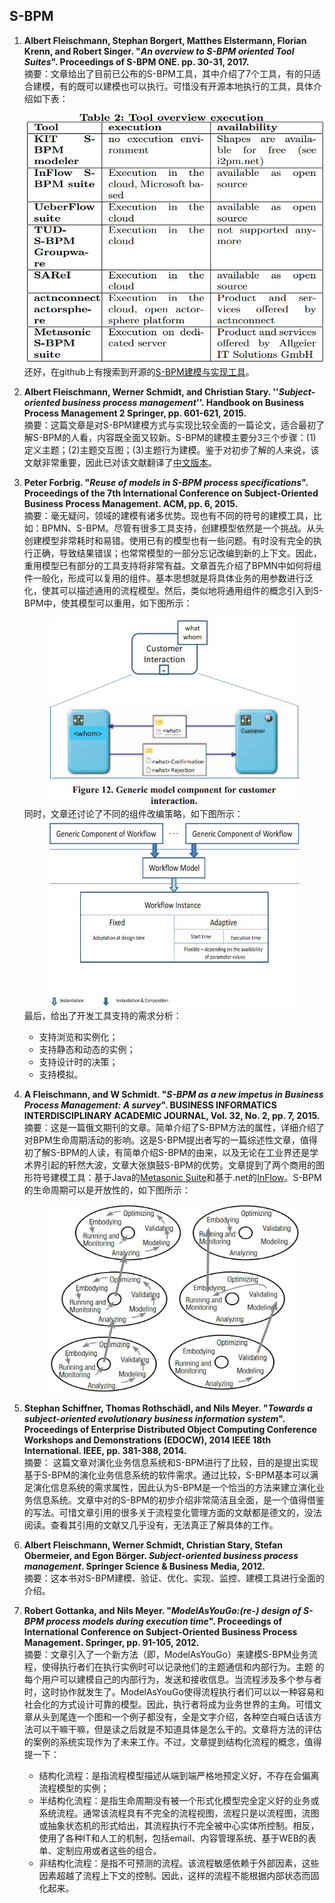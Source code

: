 ## S-BPM
1. **Albert Fleischmann, Stephan Borgert, Matthes Elstermann, Florian Krenn, and Robert Singer. "***An overview to S-BPM oriented Tool Suites***". Proceedings of S-BPM ONE. pp. 30-31, 2017.**  
摘要：文章给出了目前已公布的S-BPM工具，其中介绍了7个工具，有的只适合建模，有的既可以建模也可以执行。可惜没有开源本地执行的工具，具体介绍如下表：<div align=center><img width="500" height="400" src="resources/S-BPM_tool_overview_execution.jpg"/></div>还好，在github上有搜索到开源的[S-BPM建模与实现工具](https://github.com/stefanstaniAIM/IPPR2016)。

1. **Albert Fleischmann, Werner Schmidt, and Christian Stary. ''***Subject-oriented business process management***''.  Handbook on Business Process Management 2 Springer, pp. 601-621, 2015.**  
摘要：这篇文章是对S-BPM建模方式与实现比较全面的一篇论文，适合最初了解S-BPM的人看，内容既全面又较新。S-BPM的建模主要分3三个步骤：(1)定义主题；(2)主题交互图；(3)主题行为建模。鉴于对初步了解的人来说，该文献非常重要，因此已对该文献翻译了[中文版本](resources/面向主题的业务流程管理.pdf)。

5. **Peter Forbrig. "***Reuse of models in S-BPM process specifications***". Proceedings of the 7th International Conference on Subject-Oriented Business Process Management. ACM, pp. 6, 2015.**  
摘要：毫无疑问，领域的建模有诸多优势。现也有不同的符号的建模工具，比如：BPMN、S-BPM。尽管有很多工具支持，创建模型依然是一个挑战。从头创建模型非常耗时和易错。使用已有的模型也有一些问题。有时没有完全的执行正确，导致结果错误；也常常模型的一部分忘记改编到新的上下文。因此，重用模型已有部分的工具支持将非常有益。文章首先介绍了BPMN中如何将组件一般化，形成可以复用的组件。基本思想就是将具体业务的用参数进行泛化，使其可以描述通用的流程模型。然后，类似地将通用组件的概念引入到S-BPM中，使其模型可以重用，如下图所示：<div align=center><img width="400" height="300" src="resources/Generic_model_component_for_customer_interaction.jpg"/></div>同时，文章还讨论了不同的组件改编策略，如下图所示：<div align=center><img width="400" height="300" src="resources/Instances_of_the_generic_model_component_presented.jpg"/></div>最后，给出了开发工具支持的需求分析：  
   + 支持浏览和实例化；
   + 支持静态和动态的实例；
   + 支持设计时的决策；
   + 支持模拟。  
1. **A Fleischmann, and W Schmidt. "***S-BPM as a new impetus in Business Process Management: A survey***". BUSINESS INFORMATICS INTERDISCIPLINARY ACADEMIC JOURNAL, Vol. 32, No. 2, pp. 7, 2015.**  
摘要：这是一篇俄文期刊的文章。简单介绍了S-BPM方法的属性，详细介绍了对BPM生命周期活动的影响。这是S-BPM提出者写的一篇综述性文章，值得初了解S-BPM的人读，有简单介绍S-BPM的由来，以及无论在工业界还是学术界引起的轩然大波，文章大张旗鼓S-BPM的优势。文章提到了两个商用的图形符号建模工具：基于Java的[Metasonic Suite](http://www.metasonic.de/)和基于.net的[InFlow](www.strict-solutions.at)。S-BPM的生命周期可以是开放性的，如下图所示：<div align=center><img width="400" height="300" src="resources/linear_and_non-linear_S-BPM-based_organizational_development.jpg"/></div>

3. **Stephan Schiffner, Thomas Rothschädl, and Nils Meyer. "***Towards a subject-oriented evolutionary business information system***". Proceedings of Enterprise Distributed Object Computing Conference Workshops and Demonstrations (EDOCW), 2014 IEEE 18th International. IEEE, pp. 381-388, 2014.**  
摘要： 这篇文章对演化业务信息系统和S-BPM进行了比较，目的是提出实现基于S-BPM的演化业务信息系统的软件需求。通过比较，S-BPM基本可以满足演化信息系统的需求属性，因此认为S-BPM是一个恰当的方法来建立演化业务信息系统。文章中对的S-BPM的初步介绍非常简洁且全面，是一个值得借鉴的写法。可惜文章引用的很多关于流程变化管理方面的文献都是德文的，没法阅读。查看其引用的文献又几乎没有，无法真正了解具体的工作。

2. **Albert Fleischmann, Werner Schmidt, Christian Stary, Stefan Obermeier, and Egon Börger. ***Subject-oriented business process management***. Springer Science & Business Media, 2012.**   
摘要：这本书对S-BPM建模、验证、优化、实现、监控、建模工具进行全面的介绍。

6. **Robert Gottanka, and Nils Meyer. "***ModelAsYouGo:(re-) design of S-BPM process models during execution time***". Proceedings of International Conference on Subject-Oriented Business Process Management. Springer, pp. 91-105, 2012.**  
摘要：文章引入了一个新方法（即，ModelAsYouGo）来建模S-BPM业务流程，使得执行者们在执行实例时可以记录他们的主题通信和内部行为。主题 的每个用户可以建模自己的内部行为，发送和接收信息。当流程涉及多个参与者时，这时协作就发生了。ModelAsYouGo使得流程执行者们可以以一种容易和社会化的方式设计可靠的模型。因此，执行者将成为业务世界的主角。可惜文章从头到尾连一个图和一个例子都没有，全是文字介绍，各种空白喊白话该方法可以干嘛干嘛，但是读之后就是不知道具体是怎么干的。文章将方法的评估的案例的系统实现作为了未来工作。不过，文章提到结构化流程的概念，值得提一下：
   + 结构化流程：是指流程模型描述从端到端严格地预定义好，不存在会偏离流程模型的实例；
   + 半结构化流程：是指生命周期没有被一个形式化模型完全定义好的业务或系统流程。通常该流程具有不完全的流程视图，流程只是以流程图，流图或抽象状态机的形式给出，其流程执行不完全被中心实体所控制。相反，使用了各种IT和人工的机制，包括email、内容管理系统、基于WEB的表单、定制应用或者这些的组合。
   + 非结构化流程：是指不可预测的流程。该流程敏感依赖于外部因素，这些因素超越了流程上下文的控制。因此，这样的流程不能根据内部状态而固化起来。
